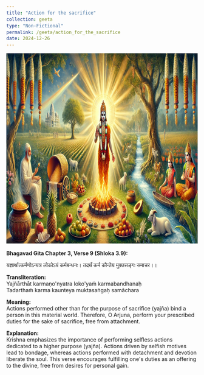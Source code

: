 ```yaml
---
title: "Action for the sacrifice"
collection: geeta
type: "Non-Fictional"
permalink: /geeta/action_for_the_sacrifice
date: 2024-12-26
---
```

[<img src="../images/shlok_3_9.webp" width="1000" height="500"/>](../images/shlok_3_9.webp)

**Bhagavad Gita Chapter 3, Verse 9 (Shloka 3.9):**        

यज्ञार्थात्कर्मणोऽन्यत्र लोकोऽयं कर्मबन्धनः।
तदर्थं कर्म कौन्तेय मुक्तसङ्गः समाचर।।

**Transliteration:**             
Yajñārthāt karmaṇo'nyatra loko'yaṁ karmabandhanaḥ                
Tadarthaṁ karma kaunteya muktasaṅgaḥ samāchara                  

**Meaning:**     
Actions performed other than for the purpose of sacrifice (yajña) bind a person in this material world. Therefore, O Arjuna, perform your prescribed duties for the sake of sacrifice, free from attachment.                         

**Explanation:**                 
Krishna emphasizes the importance of performing selfless actions dedicated to a higher purpose (yajña). Actions driven by selfish motives lead to bondage, whereas actions performed with detachment and devotion liberate the soul. This verse encourages fulfilling one's duties as an offering to the divine, free from desires for personal gain.              
